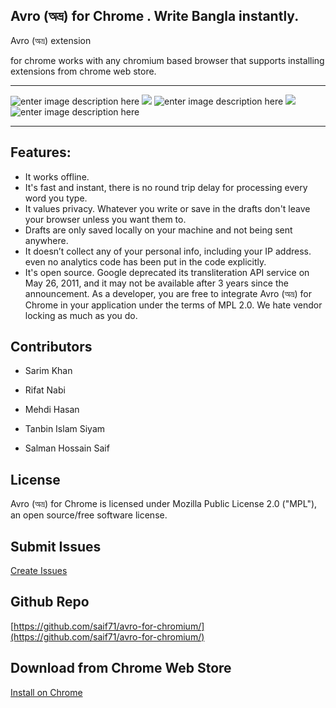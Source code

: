   
  

## Avro (অভ্র) for Chrome . Write Bangla instantly.

  

Avro (অভ্র) extension

for chrome works with any chromium based browser that supports installing extensions from chrome web store.

  

---

  

![enter image description here](https://img.shields.io/github/repo-size/saif71/avro-for-chromium.svg)  ![](https://img.shields.io/maintenance/yes/2019.svg)  ![enter image description here](https://img.shields.io/chrome-web-store/rating/lhkaiconcchjcnnikjdphljgfpjelpnj.svg?label=Chrome%20Store%20Rating)  ![](https://img.shields.io/website/https/avro.im.svg?label=avro.im)  ![enter image description here](https://img.shields.io/chrome-web-store/v/lhkaiconcchjcnnikjdphljgfpjelpnj.svg)

  

  

---

  

## Features:

  

  

- It works offline.
- It's fast and instant, there is no round trip delay for processing every word you type.
- It values privacy. Whatever you write or save in the drafts don't leave your browser unless you want them to.
- Drafts are only saved locally on your machine and not being sent anywhere. 
- It doesn’t collect any of your personal info, including your IP address. even no analytics code  has been put in the code explicitly. 
- It's open source. Google deprecated its transliteration API service on May 26, 2011, and it may not be available after 3 years since the announcement. As a developer, you are free to integrate Avro (অভ্র) for Chrome in your application under the terms of MPL 2.0. We hate vendor locking as much as you do.

  

  

## Contributors

  

- Sarim Khan

  

- Rifat Nabi

  

- Mehdi Hasan

  

- Tanbin Islam Siyam

  

- Salman Hossain Saif

  

  

## License

  

Avro (অভ্র) for Chrome is licensed under Mozilla Public License 2.0 ("MPL"), an open source/free software license.

  

  

## Submit Issues

  

[Create Issues](https://github.com/saif71/avro-for-chromium/issues)

  

  

## Github Repo

  

[https://github.com/saif71/avro-for-chromium/](https://github.com/saif71/avro-for-chromium/)

  

## Download from Chrome Web Store

[Install on Chrome](https://chrome.google.com/webstore/detail/avro-%E0%A6%85%E0%A6%AD%E0%A7%8D%E0%A6%B0-for-chrome/lhkaiconcchjcnnikjdphljgfpjelpnj/)